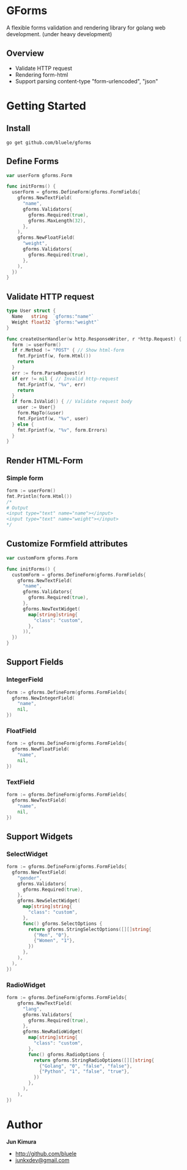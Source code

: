 # GForms
A flexible forms validation and rendering library for golang web development. (under heavy development)

## Overview

* Validate HTTP request
* Rendering form-html
* Support parsing content-type "form-urlencoded", "json"

# Getting Started

## Install

```
go get github.com/bluele/gforms
```

## Define Forms

```go
var userForm gforms.Form

func initForms() {
  userForm = gforms.DefineForm(gforms.FormFields{
    gforms.NewTextField(
      "name",
      gforms.Validators{
        gforms.Required(true),
        gforms.MaxLength(32),
      },
    ),
    gforms.NewFloatField(
      "weight",
      gforms.Validators{
        gforms.Required(true),
      },
    ),
  })
}
```

## Validate HTTP request

```go
type User struct {
  Name   string  `gforms:"name"`
  Weight float32 `gforms:"weight"`
}

func createUserHandler(w http.ResponseWriter, r *http.Request) {
  form := userForm()
  if r.Method != "POST" { // Show html-form
    fmt.Fprintf(w, form.Html())
    return
  }
  err := form.ParseRequest(r)
  if err != nil { // Invalid http-request
    fmt.Fprintf(w, "%v", err)
    return
  }
  if form.IsValid() { // Validate request body
    user := User{}
    form.MapTo(&user)
    fmt.Fprintf(w, "%v", user)
  } else {
    fmt.Fprintf(w, "%v", form.Errors)
  }
}
```

## Render HTML-Form

### Simple form

```go
form := userForm()
fmt.Println(form.Html())
/* 
# Output
<input type="text" name="name"></input>
<input type="text" name="weight"></input>
*/
```

## Customize Formfield attributes

```go
var customForm gforms.Form

func initForms() {
  customForm = gforms.DefineForm(gforms.FormFields{
    gforms.NewTextField(
      "name",
      gforms.Validators{
        gforms.Required(true),
      },
      gforms.NewTextWidget(
        map[string]string{
          "class": "custom",
        },
      )),
  })
}
```

## Support Fields

### IntegerField

```go
form := gforms.DefineForm(gforms.FormFields{
  gforms.NewIntegerField(
    "name",
    nil,
})
```

### FloatField

```go
form := gforms.DefineForm(gforms.FormFields{
  gforms.NewFloatField(
    "name",
    nil,
})
```

### TextField

```go
form := gforms.DefineForm(gforms.FormFields{
  gforms.NewTextField(
    "name",
    nil,
})
```

## Support Widgets

### SelectWidget

```go
form := gforms.DefineForm(gforms.FormFields{
  gforms.NewTextField(
    "gender",
    gforms.Validators{
      gforms.Required(true),
    },
    gforms.NewSelectWidget(
      map[string]string{
        "class": "custom",
      },
      func() gforms.SelectOptions {
        return gforms.StringSelectOptions([][]string{
          {"Men", "0"},
          {"Women", "1"},
        })
      },
    ),
  ),
})
```

### RadioWidget

```go
form := gforms.DefineForm(gforms.FormFields{
    gforms.NewTextField(
      "lang",
      gforms.Validators{
        gforms.Required(true),
      },
      gforms.NewRadioWidget(
        map[string]string{
          "class": "custom",
        },
        func() gforms.RadioOptions {
          return gforms.StringRadioOptions([][]string{
            {"Golang", "0", "false", "false"},
            {"Python", "1", "false", "true"},
          })
        },
      ),
    ),  
})

```

# Author

**Jun Kimura**

* <http://github.com/bluele>
* <junkxdev@gmail.com>
